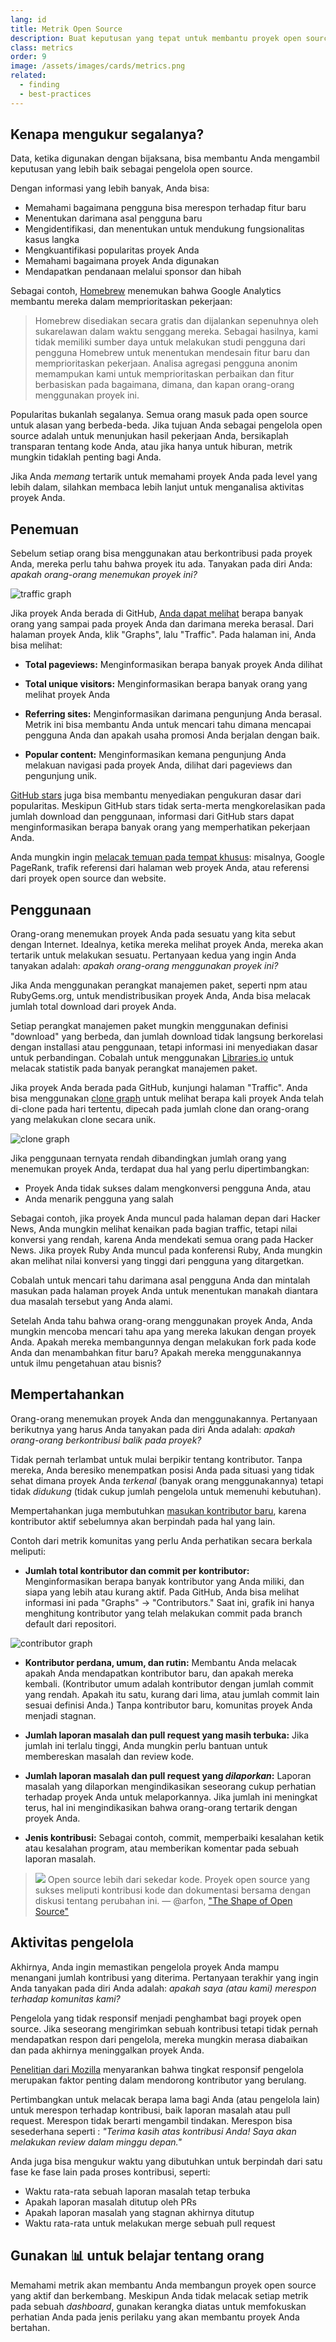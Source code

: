 ```yaml
---
lang: id
title: Metrik Open Source
description: Buat keputusan yang tepat untuk membantu proyek open source Anda berkembang dengan mengukur dan melacak kesuksesannya.
class: metrics
order: 9
image: /assets/images/cards/metrics.png
related:
  - finding
  - best-practices
---
```


## Kenapa mengukur segalanya?

Data, ketika digunakan dengan bijaksana, bisa membantu Anda mengambil keputusan yang lebih baik sebagai pengelola open source.

Dengan informasi yang lebih banyak, Anda bisa:

* Memahami bagaimana pengguna bisa merespon terhadap fitur baru
* Menentukan darimana asal pengguna baru
* Mengidentifikasi, dan menentukan untuk mendukung fungsionalitas kasus langka
* Mengkuantifikasi popularitas proyek Anda
* Memahami bagaimana proyek Anda digunakan
* Mendapatkan pendanaan melalui sponsor dan hibah

Sebagai contoh, [Homebrew](https://github.com/Homebrew/brew/blob/bbed7246bc5c5b7acb8c1d427d10b43e090dfd39/docs/Analytics.md) menemukan bahwa Google Analytics membantu mereka dalam memprioritaskan pekerjaan:

> Homebrew disediakan secara gratis dan dijalankan sepenuhnya oleh sukarelawan dalam waktu senggang mereka. Sebagai hasilnya, kami tidak memiliki sumber daya untuk melakukan studi pengguna dari pengguna Homebrew untuk menentukan mendesain fitur baru dan memprioritaskan pekerjaan. Analisa agregasi pengguna anonim memampukan kami untuk memprioritaskan perbaikan dan fitur berbasiskan pada bagaimana, dimana, dan kapan orang-orang menggunakan proyek ini.

Popularitas bukanlah segalanya. Semua orang masuk pada open source untuk alasan yang berbeda-beda. Jika tujuan Anda sebagai pengelola open source adalah untuk menunjukan hasil pekerjaan Anda, bersikaplah transparan tentang kode Anda, atau jika hanya untuk hiburan, metrik mungkin tidaklah penting bagi Anda.

Jika Anda _memang_ tertarik untuk memahami proyek Anda pada level yang lebih dalam, silahkan membaca lebih lanjut untuk menganalisa aktivitas proyek Anda.

## Penemuan

Sebelum setiap orang bisa menggunakan atau berkontribusi pada proyek Anda, mereka perlu tahu bahwa proyek itu ada.
Tanyakan pada diri Anda: _apakah orang-orang menemukan proyek ini?_

![traffic graph](../../assets/images/metrics/repo_traffic_graphs_tooltip.png)

Jika proyek Anda berada di
GitHub, [Anda dapat melihat](https://help.github.com/articles/about-repository-graphs/#traffic) berapa banyak orang yang
sampai pada proyek Anda dan darimana mereka berasal. Dari halaman proyek Anda, klik "Graphs", lalu "Traffic". Pada
halaman ini, Anda bisa melihat:

* **Total pageviews:** Menginformasikan berapa banyak proyek Anda dilihat

* **Total unique visitors:** Menginformasikan berapa banyak orang yang melihat proyek Anda

* **Referring sites:** Menginformasikan darimana pengunjung Anda berasal. Metrik ini bisa membantu Anda untuk mencari tahu dimana mencapai pengguna Anda dan apakah usaha promosi Anda berjalan dengan baik.

* **Popular content:** Menginformasikan kemana pengunjung Anda melakuan navigasi pada proyek Anda, dilihat dari pageviews dan pengunjung unik.

[GitHub stars](https://help.github.com/articles/about-stars/) juga bisa membantu menyediakan pengukuran dasar dari popularitas. Meskipun GitHub stars tidak serta-merta mengkorelasikan pada jumlah download dan penggunaan, informasi dari GitHub stars dapat menginformasikan berapa banyak orang yang memperhatikan pekerjaan Anda.

Anda mungkin ingin [melacak temuan pada tempat khusus](https://opensource.com/business/16/6/pirate-metrics): misalnya, Google PageRank, trafik referensi dari halaman web proyek Anda, atau referensi dari proyek open source dan website.

## Penggunaan

Orang-orang menemukan proyek Anda pada sesuatu yang kita sebut dengan Internet. Idealnya, ketika mereka melihat proyek
Anda, mereka akan tertarik untuk melakukan sesuatu. Pertanyaan kedua yang ingin Anda tanyakan adalah: _apakah
orang-orang menggunakan proyek ini?_

Jika Anda menggunakan perangkat manajemen paket, seperti npm atau RubyGems.org, untuk mendistribusikan proyek Anda, Anda
bisa melacak jumlah total download dari proyek Anda.

Setiap perangkat manajemen paket mungkin menggunakan definisi "download" yang berbeda, dan jumlah download tidak
langsung berkorelasi dengan installasi atau penggunaan, tetapi informasi ini menyediakan dasar untuk perbandingan.
Cobalah untuk menggunakan [Libraries.io](https://libraries.io/) untuk melacak statistik pada banyak perangkat manajemen
paket.

Jika proyek Anda berada pada GitHub, kunjungi halaman "Traffic". Anda bisa
menggunakan [clone graph](https://github.com/blog/1873-clone-graphs) untuk melihat berapa kali proyek Anda telah
di-clone pada hari tertentu, dipecah pada jumlah clone dan orang-orang yang melakukan clone secara unik.

![clone graph](../../assets/images/metrics/clone_graph.png)

Jika penggunaan ternyata rendah dibandingkan jumlah orang yang menemukan proyek Anda, terdapat dua hal yang perlu
dipertimbangkan:

* Proyek Anda tidak sukses dalam mengkonversi pengguna Anda, atau
* Anda menarik pengguna yang salah

Sebagai contoh, jika proyek Anda muncul pada halaman depan dari Hacker News, Anda mungkin melihat kenaikan pada bagian traffic, tetapi nilai konversi yang rendah, karena Anda mendekati semua orang pada Hacker News. Jika proyek Ruby Anda muncul pada konferensi Ruby, Anda mungkin akan melihat nilai konversi yang tinggi dari pengguna yang ditargetkan.

Cobalah untuk mencari tahu darimana asal pengguna Anda dan mintalah masukan pada halaman proyek Anda untuk menentukan manakah diantara dua masalah tersebut yang Anda alami.

Setelah Anda tahu bahwa orang-orang menggunakan proyek Anda, Anda mungkin mencoba mencari tahu apa yang mereka lakukan dengan proyek Anda. Apakah mereka membangunnya dengan melakukan fork pada kode Anda dan menambahkan fitur baru? Apakah mereka menggunakannya untuk ilmu pengetahuan atau bisnis?

## Mempertahankan

Orang-orang menemukan proyek Anda dan menggunakannya. Pertanyaan berikutnya yang harus Anda tanyakan pada diri Anda adalah: _apakah orang-orang berkontribusi balik pada proyek?_

Tidak pernah terlambat untuk mulai berpikir tentang kontributor. Tanpa mereka, Anda beresiko menempatkan posisi Anda pada situasi yang tidak sehat dimana proyek Anda _terkenal_ (banyak orang menggunakannya) tetapi tidak _didukung_ (tidak cukup jumlah pengelola untuk memenuhi kebutuhan).

Mempertahankan juga membutuhkan [masukan kontributor baru](http://blog.abigailcabunoc.com/increasing-developer-engagement-at-mozilla-science-learning-advocacy#contributor-pathways_2), karena kontributor aktif sebelumnya akan berpindah pada hal yang lain.

Contoh dari metrik komunitas yang perlu Anda perhatikan secara berkala meliputi:

* **Jumlah total kontributor dan commit per kontributor:** Menginformasikan berapa banyak kontributor yang Anda miliki, dan siapa yang lebih atau kurang aktif. Pada GitHub, Anda bisa melihat informasi ini pada "Graphs" -> "Contributors." Saat ini, grafik ini hanya menghitung kontributor yang telah melakukan commit pada branch default dari repositori.

![contributor graph](../../assets/images/metrics/repo_contributors_specific_graph.png)

* **Kontributor perdana, umum, dan rutin:** Membantu Anda melacak apakah Anda mendapatkan kontributor baru, dan apakah mereka kembali. (Kontributor umum adalah kontributor dengan jumlah commit yang rendah. Apakah itu satu, kurang dari lima, atau jumlah commit lain sesuai definisi Anda.) Tanpa kontributor baru, komunitas proyek Anda menjadi stagnan.

* **Jumlah laporan masalah dan pull request yang masih terbuka:** Jika jumlah ini terlalu tinggi, Anda mungkin perlu bantuan untuk membereskan masalah dan review kode.

* **Jumlah laporan masalah dan pull request yang _dilaporkan_:** Laporan masalah yang dilaporkan mengindikasikan seseorang cukup perhatian terhadap proyek Anda untuk melaporkannya. Jika jumlah ini meningkat terus, hal ini mengindikasikan bahwa orang-orang tertarik dengan proyek Anda.

* **Jenis kontribusi:** Sebagai contoh, commit, memperbaiki kesalahan ketik atau kesalahan program, atau memberikan komentar pada sebuah laporan masalah.

> ![](https://avatars.githubusercontent.com/arfon?s=180)
> Open source lebih dari sekedar kode. Proyek open source yang sukses meliputi kontribusi kode dan dokumentasi bersama dengan diskusi tentang perubahan ini.
> — @arfon, ["The Shape of Open Source"](https://github.com/blog/2195-the-shape-of-open-source)

## Aktivitas pengelola

Akhirnya, Anda ingin memastikan pengelola proyek Anda mampu menangani jumlah kontribusi yang diterima. Pertanyaan terakhir yang ingin Anda tanyakan pada diri Anda adalah: _apakah saya (atau kami) merespon terhadap komunitas kami?_

Pengelola yang tidak responsif menjadi penghambat bagi proyek open source. Jika seseorang mengirimkan sebuah kontribusi tetapi tidak pernah mendapatkan respon dari pengelola, mereka mungkin merasa diabaikan dan pada akhirnya meninggalkan proyek Anda.

[Penelitian dari Mozilla](https://docs.google.com/presentation/d/1hsJLv1ieSqtXBzd5YZusY-mB8e1VJzaeOmh8Q4VeMio/edit#slide=id.g43d857af8_0177) menyarankan bahwa tingkat responsif pengelola merupakan faktor penting dalam mendorong kontributor yang berulang.

Pertimbangkan untuk melacak berapa lama bagi Anda (atau pengelola lain) untuk merespon  terhadap kontribusi, baik laporan masalah atau pull request. Merespon tidak berarti mengambil tindakan. Merespon bisa sesederhana seperti : _"Terima kasih atas kontribusi Anda! Saya akan melakukan review dalam minggu depan."_

Anda juga bisa mengukur waktu yang dibutuhkan untuk berpindah dari satu fase ke fase lain pada proses kontribusi, seperti:

* Waktu rata-rata sebuah laporan masalah tetap terbuka
* Apakah laporan masalah ditutup oleh PRs
* Apakah laporan masalah yang stagnan akhirnya ditutup
* Waktu rata-rata untuk melakukan merge sebuah pull request

## Gunakan 📊 untuk belajar tentang orang

Memahami metrik akan membantu Anda membangun proyek open source yang aktif dan berkembang. Meskipun Anda tidak melacak setiap metrik pada sebuah _dashboard_, gunakan kerangka diatas untuk memfokuskan perhatian Anda pada jenis perilaku yang akan membantu proyek Anda bertahan.
